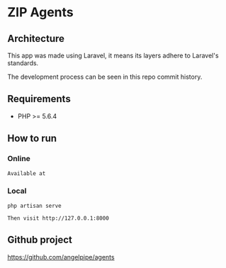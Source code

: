 # ZIP Agents

## Architecture

This app was made using Laravel, it means its layers adhere to Laravel's 
standards.

The development process can be seen in this repo commit history.

## Requirements

* PHP >= 5.6.4

## How to run

### Online

    Available at 

### Local

    php artisan serve

    Then visit http://127.0.0.1:8000

## Github project

https://github.com/angelpipe/agents
